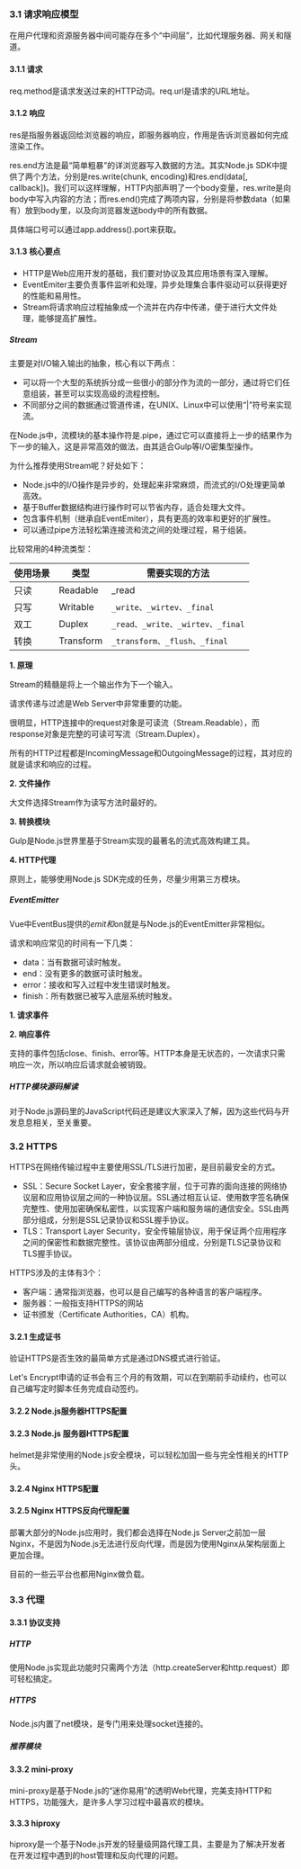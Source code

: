 ### 3.1 请求响应模型

在用户代理和资源服务器中间可能存在多个“中间层”，比如代理服务器、网关和隧道。

#### 3.1.1 请求

req.method是请求发送过来的HTTP动词。req.url是请求的URL地址。

#### 3.1.2 响应

res是指服务器返回给浏览器的响应，即服务器响应，作用是告诉浏览器如何完成渲染工作。

res.end方法是最“简单粗暴”的详浏览器写入数据的方法。其实Node.js SDK中提供了两个方法，分别是res.write(chunk, encoding)和res.end(data[, callback])。我们可以这样理解，HTTP内部声明了一个body变量，res.write是向body中写入内容的方法；而res.end()完成了两项内容，分别是将参数data（如果有）放到body里，以及向浏览器发送body中的所有数据。

具体端口号可以通过app.address().port来获取。

#### 3.1.3 核心要点

- HTTP是Web应用开发的基础，我们要对协议及其应用场景有深入理解。
- EventEmiter主要负责事件监听和处理，异步处理集合事件驱动可以获得更好的性能和易用性。
- Stream将请求响应过程抽象成一个流并在内存中传递，便于进行大文件处理，能够提高扩展性。

##### Stream

主要是对I/O输入输出的抽象，核心有以下两点：

- 可以将一个大型的系统拆分成一些很小的部分作为流的一部分，通过将它们任意组装，甚至可以实现高级的流程控制。
- 不同部分之间的数据通过管道传递，在UNIX、Linux中可以使用“|”符号来实现流。

在Node.js中，流模块的基本操作符是.pipe，通过它可以直接将上一步的结果作为下一步的输入，这是非常高效的做法，由其适合Gulp等I/O密集型操作。

为什么推荐使用Stream呢？好处如下：

- Node.js中的I/O操作是异步的，处理起来非常麻烦，而流式的I/O处理更简单高效。
- 基于Buffer数据结构进行操作时可以节省内存，适合处理大文件。
- 包含事件机制（继承自EventEmiter），具有更高的效率和更好的扩展性。
- 可以通过pipe方法轻松第连接流和流之间的处理过程，易于组装。

比较常用的4种流类型：

| 使用场景 | 类型      | 需要实现的方法                   |
| -------- | --------- | -------------------------------- |
| 只读     | Readable  | _read                            |
| 只写     | Writable  | `_write、_wirtev、_final`        |
| 双工     | Duplex    | `_read、_write、_wirtev、_final` |
| 转换     | Transform | `_transform、_flush、_final`     |

**1. 原理**

Stream的精髓是将上一个输出作为下一个输入。

请求传递与过滤是Web Server中非常重要的功能。

很明显，HTTP连接中的request对象是可读流（Stream.Readable），而response对象是完整的可读可写流（Stream.Duplex）。

所有的HTTP过程都是IncomingMessage和OutgoingMessage的过程，其对应的就是请求和响应的过程。

**2. 文件操作**

大文件选择Stream作为读写方法时最好的。

**3. 转换模块**

Gulp是Node.js世界里基于Stream实现的最著名的流式高效构建工具。

**4. HTTP代理**

原则上，能够使用Node.js SDK完成的任务，尽量少用第三方模块。

##### EventEmitter

Vue中EventBus提供的$emit和$on就是与Node.js的EventEmitter非常相似。

请求和响应常见的时间有一下几类：

- data：当有数据可读时触发。
- end：没有更多的数据可读时触发。
- error：接收和写入过程中发生错误时触发。
- finish：所有数据已被写入底层系统时触发。

**1. 请求事件**

**2. 响应事件**

支持的事件包括close、finish、error等。HTTP本身是无状态的，一次请求只需响应一次，所以响应后请求就会被销毁。

##### HTTP模块源码解读

对于Node.js源码里的JavaScript代码还是建议大家深入了解，因为这些代码与开发息息相关，至关重要。

### 3.2 HTTPS

HTTPS在网络传输过程中主要使用SSL/TLS进行加密，是目前最安全的方式。

- SSL：Secure Socket Layer，安全套接字层，位于可靠的面向连接的网络协议层和应用协议层之间的一种协议层。SSL通过相互认证、使用数字签名确保完整性、使用加密确保私密性，以实现客户端和服务端的通信安全。SSL由两部分组成，分别是SSL记录协议和SSL握手协议。
- TLS：Transport Layer Security，安全传输层协议，用于保证两个应用程序之间的保密性和数据完整性。该协议由两部分组成，分别是TLS记录协议和TLS握手协议。

HTTPS涉及的主体有3个：

- 客户端：通常指浏览器，也可以是自己编写的各种语言的客户端程序。
- 服务器：一般指支持HTTPS的网站
- 证书颁发（Certificate Authorities，CA）机构。

#### 3.2.1 生成证书

验证HTTPS是否生效的最简单方式是通过DNS模式进行验证。

Let's Encrypt申请的证书会有三个月的有效期，可以在到期前手动续约，也可以自己编写定时脚本任务完成自动签约。

#### 3.2.2 Node.js服务器HTTPS配置

#### 3.2.3 Node.js 服务器HTTPS配置

helmet是非常使用的Node.js安全模块，可以轻松加固一些与完全性相关的HTTP头。

#### 3.2.4 Nginx HTTPS配置

#### 3.2.5 Nginx HTTPS反向代理配置

部署大部分的Node.js应用时，我们都会选择在Node.js Server之前加一层Nginx，不是因为Node.js无法进行反向代理，而是因为使用Nginx从架构层面上更加合理。

目前的一些云平台也都用Nginx做负载。

### 3.3 代理

#### 3.3.1 协议支持

##### HTTP

使用Node.js实现此功能时只需两个方法（http.createServer和http.request）即可轻松搞定。

##### HTTPS

Node.js内置了net模块，是专门用来处理socket连接的。

##### 推荐模块

#### 3.3.2 mini-proxy

mini-proxy是基于Node.js的“迷你易用”的透明Web代理，完美支持HTTP和HTTPS，功能强大，是许多人学习过程中最喜欢的模块。

#### 3.3.3 hiproxy

hiproxy是一个基于Node.js开发的轻量级网路代理工具，主要是为了解决开发者在开发过程中遇到的host管理和反向代理的问题。